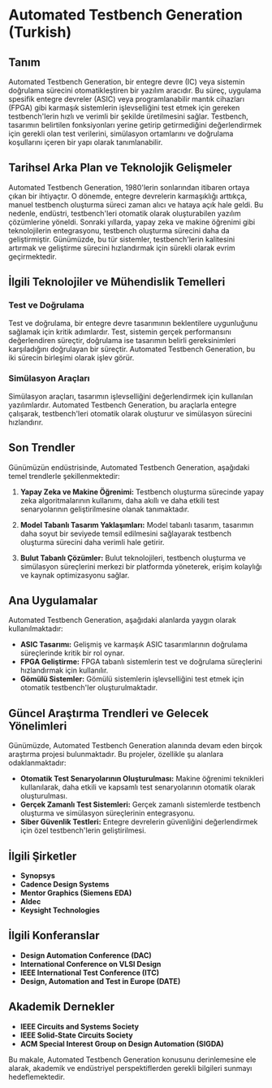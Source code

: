 # Automated Testbench Generation (Turkish)

## Tanım

Automated Testbench Generation, bir entegre devre (IC) veya sistemin doğrulama sürecini otomatikleştiren bir yazılım aracıdır. Bu süreç, uygulama spesifik entegre devreler (ASIC) veya programlanabilir mantık cihazları (FPGA) gibi karmaşık sistemlerin işlevselliğini test etmek için gereken testbench'lerin hızlı ve verimli bir şekilde üretilmesini sağlar. Testbench, tasarımın belirtilen fonksiyonları yerine getirip getirmediğini değerlendirmek için gerekli olan test verilerini, simülasyon ortamlarını ve doğrulama koşullarını içeren bir yapı olarak tanımlanabilir.

## Tarihsel Arka Plan ve Teknolojik Gelişmeler

Automated Testbench Generation, 1980'lerin sonlarından itibaren ortaya çıkan bir ihtiyaçtır. O dönemde, entegre devrelerin karmaşıklığı arttıkça, manuel testbench oluşturma süreci zaman alıcı ve hataya açık hale geldi. Bu nedenle, endüstri, testbench'leri otomatik olarak oluşturabilen yazılım çözümlerine yöneldi. Sonraki yıllarda, yapay zeka ve makine öğrenimi gibi teknolojilerin entegrasyonu, testbench oluşturma sürecini daha da geliştirmiştir. Günümüzde, bu tür sistemler, testbench'lerin kalitesini artırmak ve geliştirme sürecini hızlandırmak için sürekli olarak evrim geçirmektedir.

## İlgili Teknolojiler ve Mühendislik Temelleri

### Test ve Doğrulama

Test ve doğrulama, bir entegre devre tasarımının beklentilere uygunluğunu sağlamak için kritik adımlardır. Test, sistemin gerçek performansını değerlendiren süreçtir, doğrulama ise tasarımın belirli gereksinimleri karşıladığını doğrulayan bir süreçtir. Automated Testbench Generation, bu iki sürecin birleşimi olarak işlev görür.

### Simülasyon Araçları

Simülasyon araçları, tasarımın işlevselliğini değerlendirmek için kullanılan yazılımlardır. Automated Testbench Generation, bu araçlarla entegre çalışarak, testbench'leri otomatik olarak oluşturur ve simülasyon sürecini hızlandırır.

## Son Trendler

Günümüzün endüstrisinde, Automated Testbench Generation, aşağıdaki temel trendlerle şekillenmektedir:

1. **Yapay Zeka ve Makine Öğrenimi:** Testbench oluşturma sürecinde yapay zeka algoritmalarının kullanımı, daha akıllı ve daha etkili test senaryolarının geliştirilmesine olanak tanımaktadır.
   
2. **Model Tabanlı Tasarım Yaklaşımları:** Model tabanlı tasarım, tasarımın daha soyut bir seviyede temsil edilmesini sağlayarak testbench oluşturma sürecini daha verimli hale getirir.

3. **Bulut Tabanlı Çözümler:** Bulut teknolojileri, testbench oluşturma ve simülasyon süreçlerini merkezi bir platformda yöneterek, erişim kolaylığı ve kaynak optimizasyonu sağlar.

## Ana Uygulamalar

Automated Testbench Generation, aşağıdaki alanlarda yaygın olarak kullanılmaktadır:

- **ASIC Tasarımı:** Gelişmiş ve karmaşık ASIC tasarımlarının doğrulama süreçlerinde kritik bir rol oynar.
- **FPGA Geliştirme:** FPGA tabanlı sistemlerin test ve doğrulama süreçlerini hızlandırmak için kullanılır.
- **Gömülü Sistemler:** Gömülü sistemlerin işlevselliğini test etmek için otomatik testbench'ler oluşturulmaktadır.

## Güncel Araştırma Trendleri ve Gelecek Yönelimleri

Günümüzde, Automated Testbench Generation alanında devam eden birçok araştırma projesi bulunmaktadır. Bu projeler, özellikle şu alanlara odaklanmaktadır:

- **Otomatik Test Senaryolarının Oluşturulması:** Makine öğrenimi teknikleri kullanılarak, daha etkili ve kapsamlı test senaryolarının otomatik olarak oluşturulması.
- **Gerçek Zamanlı Test Sistemleri:** Gerçek zamanlı sistemlerde testbench oluşturma ve simülasyon süreçlerinin entegrasyonu.
- **Siber Güvenlik Testleri:** Entegre devrelerin güvenliğini değerlendirmek için özel testbench'lerin geliştirilmesi.

## İlgili Şirketler

- **Synopsys**
- **Cadence Design Systems**
- **Mentor Graphics (Siemens EDA)**
- **Aldec**
- **Keysight Technologies**

## İlgili Konferanslar

- **Design Automation Conference (DAC)**
- **International Conference on VLSI Design**
- **IEEE International Test Conference (ITC)**
- **Design, Automation and Test in Europe (DATE)**

## Akademik Dernekler

- **IEEE Circuits and Systems Society**
- **IEEE Solid-State Circuits Society**
- **ACM Special Interest Group on Design Automation (SIGDA)**

Bu makale, Automated Testbench Generation konusunu derinlemesine ele alarak, akademik ve endüstriyel perspektiflerden gerekli bilgileri sunmayı hedeflemektedir.